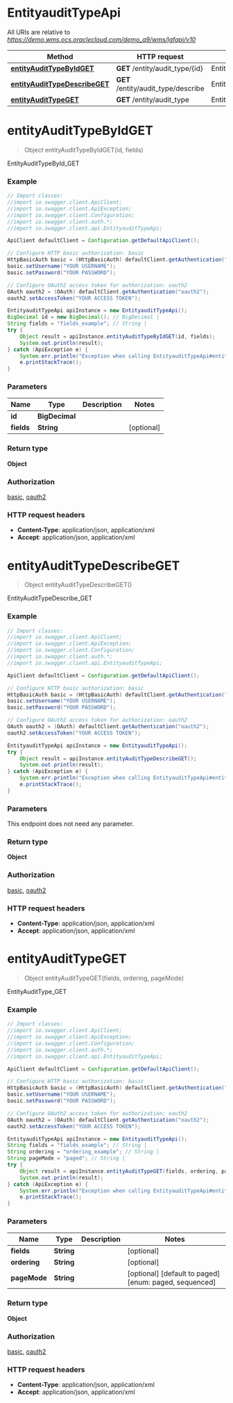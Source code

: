 # EntityauditTypeApi

All URIs are relative to *https://demo.wms.ocs.oraclecloud.com/demo_a9/wms/lgfapi/v10*

Method | HTTP request | Description
------------- | ------------- | -------------
[**entityAuditTypeByIdGET**](EntityauditTypeApi.md#entityAuditTypeByIdGET) | **GET** /entity/audit_type/{id} | EntityAuditTypeById_GET
[**entityAuditTypeDescribeGET**](EntityauditTypeApi.md#entityAuditTypeDescribeGET) | **GET** /entity/audit_type/describe | EntityAuditTypeDescribe_GET
[**entityAuditTypeGET**](EntityauditTypeApi.md#entityAuditTypeGET) | **GET** /entity/audit_type | EntityAuditType_GET


<a name="entityAuditTypeByIdGET"></a>
# **entityAuditTypeByIdGET**
> Object entityAuditTypeByIdGET(id, fields)

EntityAuditTypeById_GET



### Example
```java
// Import classes:
//import io.swagger.client.ApiClient;
//import io.swagger.client.ApiException;
//import io.swagger.client.Configuration;
//import io.swagger.client.auth.*;
//import io.swagger.client.api.EntityauditTypeApi;

ApiClient defaultClient = Configuration.getDefaultApiClient();

// Configure HTTP basic authorization: basic
HttpBasicAuth basic = (HttpBasicAuth) defaultClient.getAuthentication("basic");
basic.setUsername("YOUR USERNAME");
basic.setPassword("YOUR PASSWORD");

// Configure OAuth2 access token for authorization: oauth2
OAuth oauth2 = (OAuth) defaultClient.getAuthentication("oauth2");
oauth2.setAccessToken("YOUR ACCESS TOKEN");

EntityauditTypeApi apiInstance = new EntityauditTypeApi();
BigDecimal id = new BigDecimal(); // BigDecimal | 
String fields = "fields_example"; // String | 
try {
    Object result = apiInstance.entityAuditTypeByIdGET(id, fields);
    System.out.println(result);
} catch (ApiException e) {
    System.err.println("Exception when calling EntityauditTypeApi#entityAuditTypeByIdGET");
    e.printStackTrace();
}
```

### Parameters

Name | Type | Description  | Notes
------------- | ------------- | ------------- | -------------
 **id** | **BigDecimal**|  |
 **fields** | **String**|  | [optional]

### Return type

**Object**

### Authorization

[basic](../README.md#basic), [oauth2](../README.md#oauth2)

### HTTP request headers

 - **Content-Type**: application/json, application/xml
 - **Accept**: application/json, application/xml

<a name="entityAuditTypeDescribeGET"></a>
# **entityAuditTypeDescribeGET**
> Object entityAuditTypeDescribeGET()

EntityAuditTypeDescribe_GET



### Example
```java
// Import classes:
//import io.swagger.client.ApiClient;
//import io.swagger.client.ApiException;
//import io.swagger.client.Configuration;
//import io.swagger.client.auth.*;
//import io.swagger.client.api.EntityauditTypeApi;

ApiClient defaultClient = Configuration.getDefaultApiClient();

// Configure HTTP basic authorization: basic
HttpBasicAuth basic = (HttpBasicAuth) defaultClient.getAuthentication("basic");
basic.setUsername("YOUR USERNAME");
basic.setPassword("YOUR PASSWORD");

// Configure OAuth2 access token for authorization: oauth2
OAuth oauth2 = (OAuth) defaultClient.getAuthentication("oauth2");
oauth2.setAccessToken("YOUR ACCESS TOKEN");

EntityauditTypeApi apiInstance = new EntityauditTypeApi();
try {
    Object result = apiInstance.entityAuditTypeDescribeGET();
    System.out.println(result);
} catch (ApiException e) {
    System.err.println("Exception when calling EntityauditTypeApi#entityAuditTypeDescribeGET");
    e.printStackTrace();
}
```

### Parameters
This endpoint does not need any parameter.

### Return type

**Object**

### Authorization

[basic](../README.md#basic), [oauth2](../README.md#oauth2)

### HTTP request headers

 - **Content-Type**: application/json, application/xml
 - **Accept**: application/json, application/xml

<a name="entityAuditTypeGET"></a>
# **entityAuditTypeGET**
> Object entityAuditTypeGET(fields, ordering, pageMode)

EntityAuditType_GET



### Example
```java
// Import classes:
//import io.swagger.client.ApiClient;
//import io.swagger.client.ApiException;
//import io.swagger.client.Configuration;
//import io.swagger.client.auth.*;
//import io.swagger.client.api.EntityauditTypeApi;

ApiClient defaultClient = Configuration.getDefaultApiClient();

// Configure HTTP basic authorization: basic
HttpBasicAuth basic = (HttpBasicAuth) defaultClient.getAuthentication("basic");
basic.setUsername("YOUR USERNAME");
basic.setPassword("YOUR PASSWORD");

// Configure OAuth2 access token for authorization: oauth2
OAuth oauth2 = (OAuth) defaultClient.getAuthentication("oauth2");
oauth2.setAccessToken("YOUR ACCESS TOKEN");

EntityauditTypeApi apiInstance = new EntityauditTypeApi();
String fields = "fields_example"; // String | 
String ordering = "ordering_example"; // String | 
String pageMode = "paged"; // String | 
try {
    Object result = apiInstance.entityAuditTypeGET(fields, ordering, pageMode);
    System.out.println(result);
} catch (ApiException e) {
    System.err.println("Exception when calling EntityauditTypeApi#entityAuditTypeGET");
    e.printStackTrace();
}
```

### Parameters

Name | Type | Description  | Notes
------------- | ------------- | ------------- | -------------
 **fields** | **String**|  | [optional]
 **ordering** | **String**|  | [optional]
 **pageMode** | **String**|  | [optional] [default to paged] [enum: paged, sequenced]

### Return type

**Object**

### Authorization

[basic](../README.md#basic), [oauth2](../README.md#oauth2)

### HTTP request headers

 - **Content-Type**: application/json, application/xml
 - **Accept**: application/json, application/xml


